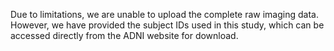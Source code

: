 Due to limitations, we are unable to upload the complete raw imaging data. However, we have provided the subject IDs used in this study, which can be accessed directly from the ADNI website for download.
